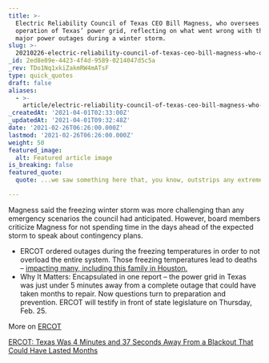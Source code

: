 ```yaml
---
title: >-
  Electric Reliability Council of Texas CEO Bill Magness, who oversees the
  operation of Texas’ power grid, reflecting on what went wrong with the state’s
  major power outages during a winter storm.
slug: >-
  20210226-electric-reliability-council-of-texas-ceo-bill-magness-who-oversees-the-operation-of-texas
_id: 2ed8e09e-4423-4f4d-9589-0214047d5c5a
_rev: TDo1Nq1xkiZakmRW4mATsF
type: quick_quotes
draft: false
aliases:
  - >-
    article/electric-reliability-council-of-texas-ceo-bill-magness-who-oversees-the-operation-of-texas-power-grid-reflecting-on-what-went-wrong-with-the-states-major-power-outages-during-a-winter-storm/
_createdAt: '2021-04-01T02:33:00Z'
_updatedAt: '2021-04-01T09:32:48Z'
date: '2021-02-26T06:26:00.000Z'
lastmod: '2021-02-26T06:26:00.000Z'
weight: 50
featured_image:
  alt: Featured article image
is_breaking: false
featured_quote:
  quote: ...we saw something here that, you know, outstrips any extreme scenario.

---
```

Magness said the freezing winter storm was more challenging than any emergency scenarios the council had anticipated. However, board members criticize Magness for not spending time in the days ahead of the expected storm to speak about contingency plans.

* ERCOT ordered outages during the freezing temperatures in order to not overload the entire system. Those freezing temperatures lead to deaths – [impacting many, including this family in Houston.](https://www.nbcnews.com/news/us-news/three-kids-their-grandmother-die-texas-house-fire-after-trying-n1258536)
* Why It Matters: Encapsulated in one report – the power grid in Texas was just under 5 minutes away from a complete outage that could have taken months to repair. Now questions turn to preparation and prevention. ERCOT will testify in front of state legislature on Thursday, Feb. 25.

More on [ERCOT](http://www.ercot.com/about)

[ERCOT: Texas Was 4 Minutes and 37 Seconds Away From a Blackout That Could Have Lasted Months](https://www.nbcdfw.com/investigations/ercot-texas-was-4-minutes-and-37-seconds-away-from-a-blackout-that-could-have-lasted-months/2562592/)